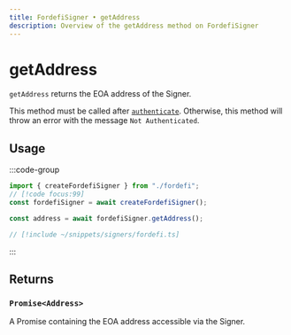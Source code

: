 ```yaml
---
title: FordefiSigner • getAddress
description: Overview of the getAddress method on FordefiSigner
---
```


# getAddress

`getAddress` returns the EOA address of the Signer.

This method must be called after [`authenticate`](/packages/aa-signers/fordefi/authenticate). Otherwise, this method will throw an error with the message `Not Authenticated`.

## Usage

:::code-group

```ts [example.ts]
import { createFordefiSigner } from "./fordefi";
// [!code focus:99]
const fordefiSigner = await createFordefiSigner();

const address = await fordefiSigner.getAddress();
```

```ts [fordefi.ts]
// [!include ~/snippets/signers/fordefi.ts]
```

:::

## Returns

### `Promise<Address>`

A Promise containing the EOA address accessible via the Signer.
